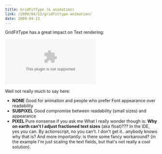 ```yaml
---
title: GridFitType (& animation)
link: /2009/04/13/gridfittype-animation/
date: 2009-04-13
---
```



GridFitType has a great impact on Text rendering: 

 

<object data="/uploads/flash/GridFitType/GridFitType.swf"></object>



Well not really much to say here: 

  * **NONE** Good for animation and people who prefer Font appearance over readability
  * **SUBPIXEL** Good compromise between readability (small sizes) and appearance
  * **PIXEL** Pure nonsense if you ask me
What I really wonder though is: **Why on earth can't I adjust fractioned text sizes** (aka float)??? In the IDE, yes you can. By actionscript, no you can't. I don't get it.. anybody knows why that is? And more importantly: is there some fancy workaround? (in the example I'm just scaling the text fields, but that's not really a cool solution).
